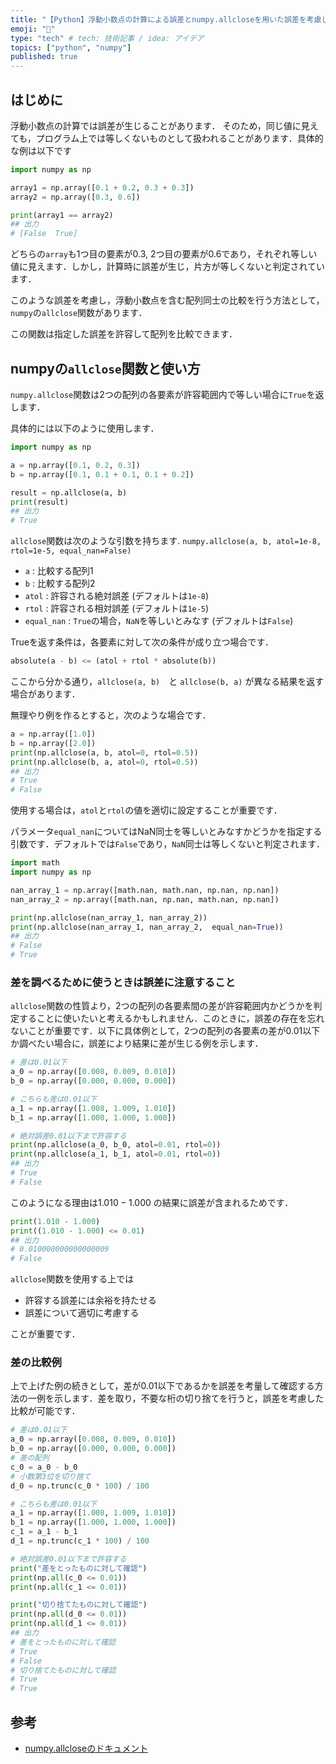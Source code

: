 ```yaml
---
title: "【Python】浮動小数点の計算による誤差とnumpy.allcloseを用いた誤差を考慮した配列比較"
emoji: "🐨"
type: "tech" # tech: 技術記事 / idea: アイデア
topics: ["python", "numpy"]
published: true
---
```


## はじめに

浮動小数点の計算では誤差が生じることがあります．
そのため，同じ値に見えても，プログラム上では等しくないものとして扱われることがあります．具体的な例は以下です

```python
import numpy as np

array1 = np.array([0.1 + 0.2, 0.3 + 0.3])
array2 = np.array([0.3, 0.6])

print(array1 == array2)
## 出力
# [False  True]
```

どちらの`array`も1つ目の要素が$0.3$, 2つ目の要素が$0.6$であり，それぞれ等しい値に見えます．しかし，計算時に誤差が生じ，片方が等しくないと判定されています．

このような誤差を考慮し，浮動小数点を含む配列同士の比較を行う方法として，`numpy`の`allclose`関数があります．

この関数は指定した誤差を許容して配列を比較できます．

## numpyの`allclose`関数と使い方

`numpy.allclose`関数は2つの配列の各要素が許容範囲内で等しい場合に`True`を返します．

具体的には以下のように使用します．

```python
import numpy as np

a = np.array([0.1, 0.2, 0.3])
b = np.array([0.1, 0.1 + 0.1, 0.1 + 0.2])

result = np.allclose(a, b)
print(result)
## 出力
# True
```

`allclose`関数は次のような引数を持ちます.
`numpy.allclose(a, b, atol=1e-8, rtol=1e-5, equal_nan=False)`

- `a` : 比較する配列1
- `b` : 比較する配列2
- `atol` : 許容される絶対誤差 (デフォルトは`1e-8`)
- `rtol` : 許容される相対誤差 (デフォルトは`1e-5`)
- `equal_nan` : `True`の場合，`NaN`を等しいとみなす (デフォルトは`False`)

Trueを返す条件は，各要素に対して次の条件が成り立つ場合です．

```python
absolute(a - b) <= (atol + rtol * absolute(b))
```

ここから分かる通り，`allclose(a, b)`　と `allclose(b, a)` が異なる結果を返す場合があります．

無理やり例を作るとすると，次のような場合です．

```python
a = np.array([1.0])
b = np.array([2.0])
print(np.allclose(a, b, atol=0, rtol=0.5))
print(np.allclose(b, a, atol=0, rtol=0.5))
## 出力
# True
# False
```

使用する場合は，`atol`と`rtol`の値を適切に設定することが重要です．

パラメータ`equal_nan`についてはNaN同士を等しいとみなすかどうかを指定する引数です．デフォルトでは`False`であり，`NaN`同士は等しくないと判定されます．

```python
import math
import numpy as np

nan_array_1 = np.array([math.nan, math.nan, np.nan, np.nan])
nan_array_2 = np.array([math.nan, np.nan, math.nan, np.nan])

print(np.allclose(nan_array_1, nan_array_2))
print(np.allclose(nan_array_1, nan_array_2,  equal_nan=True))
## 出力
# False
# True
```

### 差を調べるために使うときは誤差に注意すること

`allclose`関数の性質より，2つの配列の各要素間の差が許容範囲内かどうかを判定することに使いたいと考えるかもしれません．このときに，誤差の存在を忘れないことが重要です．以下に具体例として，2つの配列の各要素の差が0.01以下か調べたい場合に，誤差により結果に差が生じる例を示します．

```python
# 差は0.01以下
a_0 = np.array([0.008, 0.009, 0.010])
b_0 = np.array([0.000, 0.000, 0.000])

# こちらも差は0.01以下
a_1 = np.array([1.008, 1.009, 1.010])
b_1 = np.array([1.000, 1.000, 1.000])

# 絶対誤差0.01以下まで許容する
print(np.allclose(a_0, b_0, atol=0.01, rtol=0))
print(np.allclose(a_1, b_1, atol=0.01, rtol=0))
## 出力
# True
# False
```

このようになる理由は$1.010 - 1.000$ の結果に誤差が含まれるためです．

```python
print(1.010 - 1.000)
print((1.010 - 1.000) <= 0.01)
## 出力
# 0.010000000000000009
# False
```

`allclose`関数を使用する上では

- 許容する誤差には余裕を持たせる
- 誤差について適切に考慮する

ことが重要です．

### 差の比較例

上で上げた例の続きとして，差が0.01以下であるかを誤差を考量して確認する方法の一例を示します．差を取り，不要な桁の切り捨てを行うと，誤差を考慮した比較が可能です．

```python
# 差は0.01以下
a_0 = np.array([0.008, 0.009, 0.010])
b_0 = np.array([0.000, 0.000, 0.000])
# 差の配列
c_0 = a_0 - b_0
# 小数第3位を切り捨て
d_0 = np.trunc(c_0 * 100) / 100

# こちらも差は0.01以下
a_1 = np.array([1.008, 1.009, 1.010])
b_1 = np.array([1.000, 1.000, 1.000])
c_1 = a_1 - b_1
d_1 = np.trunc(c_1 * 100) / 100

# 絶対誤差0.01以下まで許容する
print("差をとったものに対して確認")
print(np.all(c_0 <= 0.01))
print(np.all(c_1 <= 0.01))

print("切り捨てたものに対して確認")
print(np.all(d_0 <= 0.01))
print(np.all(d_1 <= 0.01))
## 出力
# 差をとったものに対して確認
# True
# False
# 切り捨てたものに対して確認
# True
# True
```

## 参考

- [numpy.allcloseのドキュメント](https://numpy.org/doc/stable/reference/generated/numpy.allclose.html)
